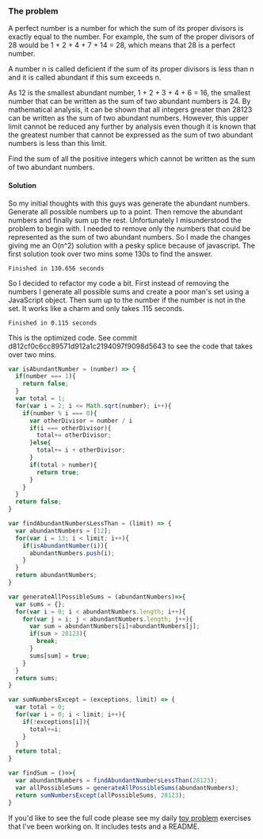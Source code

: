 ### The problem
A perfect number is a number for which the sum of its proper divisors is exactly equal to the number. For example, the sum of the proper divisors of 28 would be 1 + 2 + 4 + 7 + 14 = 28, which means that 28 is a perfect number.

A number n is called deficient if the sum of its proper divisors is less than n and it is called abundant if this sum exceeds n.

As 12 is the smallest abundant number, 1 + 2 + 3 + 4 + 6 = 16, the smallest number that can be written as the sum of two abundant numbers is 24. By mathematical analysis, it can be shown that all integers greater than 28123 can be written as the sum of two abundant numbers. However, this upper limit cannot be reduced any further by analysis even though it is known that the greatest number that cannot be expressed as the sum of two abundant numbers is less than this limit.

Find the sum of all the positive integers which cannot be written as the sum of two abundant numbers.

#### Solution ####
So my initial thoughts with this guys was generate the abundant numbers. Generate all possible numbers up to a point. Then remove the abundant numbers and finally sum up the rest. Unfortunately I misunderstood the problem to begin with. I needed to remove only the numbers that could be represented as the sum of two abundant numbers. So I made the changes giving me an O(n^2) solution with a pesky splice because of javascript.
The first solution took over two mins some 130s to find the answer. 
```
Finished in 130.656 seconds
```

So I decided to refactor my code a bit. First instead of removing the numbers I generate all possible sums and create a poor man's set using a JavaScript object. Then sum up to the number if the number is not in the set. It works like a charm and only takes .115 seconds. 
```
Finished in 0.115 seconds
```
This is the optimized code. See commit d812cf0c6cc89571d912a1c2194097f9098d5643 to see the code that takes over two mins.

```javascript
var isAbundantNumber = (number) => {
  if(number === 1){
    return false;
  }
  var total = 1;
  for(var i = 2; i <= Math.sqrt(number); i++){
    if(number % i === 0){
      var otherDivisor = number / i
      if(i === otherDivisor){
        total+= otherDivisor;
      }else{
        total+= i + otherDivisor;
      }
      if(total > number){
        return true;
      }
    }
  }
  return false;
}

var findAbundantNumbersLessThan = (limit) => {
  var abundantNumbers = [12];
  for(var i = 13; i < limit; i++){
    if(isAbundantNumber(i)){
      abundantNumbers.push(i);
    }
  }
  return abundantNumbers;
}

var generateAllPossibleSums = (abundantNumbers)=>{
  var sums = {};
  for(var i = 0; i < abundantNumbers.length; i++){
    for(var j = i; j < abundantNumbers.length; j++){
      var sum = abundantNumbers[i]+abundantNumbers[j];
      if(sum > 28123){
        break;
      }
      sums[sum] = true;
    }
  }
  return sums;
}

var sumNumbersExcept = (exceptions, limit) => {
  var total = 0;
  for(var i = 0; i < limit; i++){
    if(!exceptions[i]){
      total+=i;      
    }
  }
  return total;
}

var findSum = ()=>{
  var abundantNumbers = findAbundantNumbersLessThan(28123);
  var allPossibleSums = generateAllPossibleSums(abundantNumbers);
  return sumNumbersExcept(allPossibleSums, 28123);
}
```

If you'd like to see the full code please see my daily [toy problem](https://github.com/charltonaustin/toy-problems/) exercises that I've been working on. It includes tests and a README.
